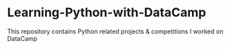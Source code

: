 # Learning-Python-with-DataCamp
This repository contains Python related projects &amp; competitions I worked on DataCamp 

